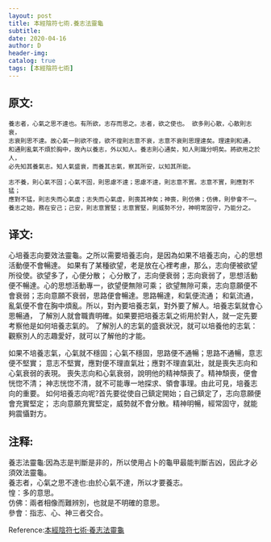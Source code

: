 ```yaml
--- 
layout: post
title: 本經陰符七術.養志法靈龜
subtitle:
date: 2020-04-16
author: D
header-img:
catalog: true
tags: [本經陰符七術]
---
```


## 原文:
```
養志者，心氣之思不達也。有所欲，志存而思之。志者，欲之使也。 欲多則心散，心散則志衰，
志衰則思不達。故心氣一則欲不徨，欲不徨則志意不衰，志意不衰則思理達矣。理達則和通，
和通則亂氣不煩於胸中，故內以養志，外以知人。養志則心通矣，知人則識分明矣。將欲用之於人，
必先知其養氣志。知人氣盛衰，而養其志氣，察其所安，以知其所能。

志不養，則心氣不固；心氣不固，則思慮不達；思慮不達，則志意不實。志意不實，則應對不猛；
應對不猛，則志失而心氣虛；志失而心氣虛，則喪其神矣；神喪，則仿佛；仿佛，則參會不一。
養志之始，務在安己；己安，則志意實堅；志意實堅，則威勢不分，神明常固守，乃能分之。
```
## 译文:

心培養志向要效法靈龜。之所以需要培養志向，是因為如果不培養志向，心的思想活動便不會暢達。
如果有了某種欲望，老是放在心裡考慮，那么，志向便被欲望所役使。欲望多了，心便分散；
心分散了，志向便衰弱；志向衰弱了，思想活動便不暢達。心的思想活動專一，欲望便無隙可乘；
欲望無隙可乘，志向意願便不會衰弱；志向意願不衰弱，思路便會暢達。思路暢達，和氣便流通；
和氣流通，亂氣便不會在胸中煩亂。所以，對內要培養志氣，對外要了解人。培養志氣就會心思暢通，
了解別人就會職責明確。如果要把培養志氣之術用於對人，就一定先要考察他是如何培養志氣的。
了解別人的志氣的盛衰狀況，就可以培養他的志氣：觀察別人的志趣愛好，就可以了解他的才能。

如果不培養志氣，心氣就不穩固；心氣不穩固，思路便不通暢；思路不通暢，意志便不堅實；
意志不堅實，應對便不理直氣壯；應對不理直氣壯，就是喪失志向和心氣衰弱的表現。
喪失志向和心氣衰弱，說明他的精神頹喪了。精神頹喪，便會恍惚不清；
神志恍惚不清，就不可能專一地探求、領會事理。由此可見，培養志向的重要。
如何培養志向呢?首先要從使自己鎮定開始；自己鎮定了，志向意願便會充實堅定；
志向意願充實堅定，威勢就不會分散。精神明暢，經常固守，就能夠震懾對方。

## 注释:
養志法靈龜:因為志是判斷是非的，所以使用占卜的龜甲最能判斷吉凶，因此才必須效法靈龜。<br>
養志者，心氣之思不達也:由於心氣不達，所以才要養志。<br>
惶：多的意思。<br>
仿佛：兩者相像而難辨別，也就是不明確的意思。<br>
參會：指志、心、神三者交合。<br>

Reference:[本經陰符七術·養志法靈龜](https://www.arteducation.com.tw/guwen/bookv_3302.html)

